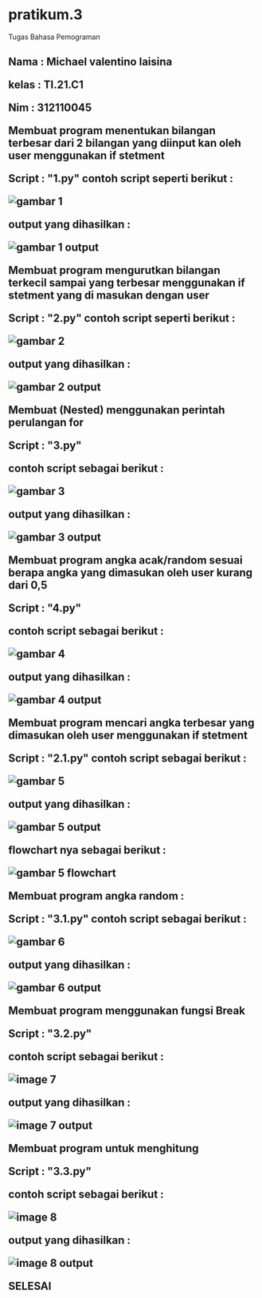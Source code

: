 # pratikum.3
Tugas Bahasa Pemograman<h2><p>
Nama : Michael valentino laisina<p>
kelas : TI.21.C1<p>
Nim : 312110045<p>

Membuat program menentukan bilangan terbesar dari 2 bilangan yang diinput kan oleh user menggunakan if stetment<p>
Script : "1.py"
contoh script seperti berikut :<p>
![gambar 1](image/1.png)<p>
output yang dihasilkan :<p>
![gambar 1 output](image/1o.png)<p>

Membuat program mengurutkan bilangan terkecil sampai yang terbesar menggunakan if stetment yang di masukan dengan user <p>
Script : "2.py"
contoh script seperti berikut :<p>
![gambar 2](image/2.png)<p>
output yang dihasilkan :<p>
![gambar 2 output](image/2o.png)<p>

Membuat (Nested) menggunakan perintah perulangan for<p>
Script : "3.py"<p>
contoh script sebagai berikut :<p>
![gambar 3](image/3.png)<p>
output yang dihasilkan :<p>
![gambar 3 output](image/3o.png)<p>

Membuat program angka acak/random sesuai berapa angka yang dimasukan oleh user kurang dari 0,5<p>
Script : "4.py"<p>
contoh script sebagai berikut :<p>
![gambar 4](image/4.png)<p>
output yang dihasilkan :<p>
![gambar 4 output](image/4o.png)<p>

Membuat program mencari angka terbesar yang dimasukan oleh user menggunakan if stetment<p>
Script : "2.1.py"
contoh script sebagai berikut :<p>
![gambar 5](image/2.1.png)<p>
output yang dihasilkan :<p>
![gambar 5 output](image/2.1o.png)<p>
flowchart nya sebagai berikut :<p>
![gambar 5 flowchart](image/flowchart.png)<p>

Membuat program angka random :<p>
Script : "3.1.py"
contoh script sebagai berikut :<p>
![gambar 6](image/3.1.png)<p>
output yang dihasilkan :<p>
![gambar 6 output](image/3.1o.png)<p>

Membuat program menggunakan fungsi Break<p>
Script : "3.2.py"<p>
contoh script sebagai berikut :<p> 
![image 7](image/3.2.png)<p>
output yang dihasilkan :<p>
![image 7 output](image/3.2o.png)<p>

Membuat program untuk menghitung<p>
Script : "3.3.py"<p>
contoh script sebagai berikut :<p>
![image 8](image/3.3.png)<p>
output yang dihasilkan :<p>
![image 8 output](image/3.3.png)<p>

SELESAI <h2>






